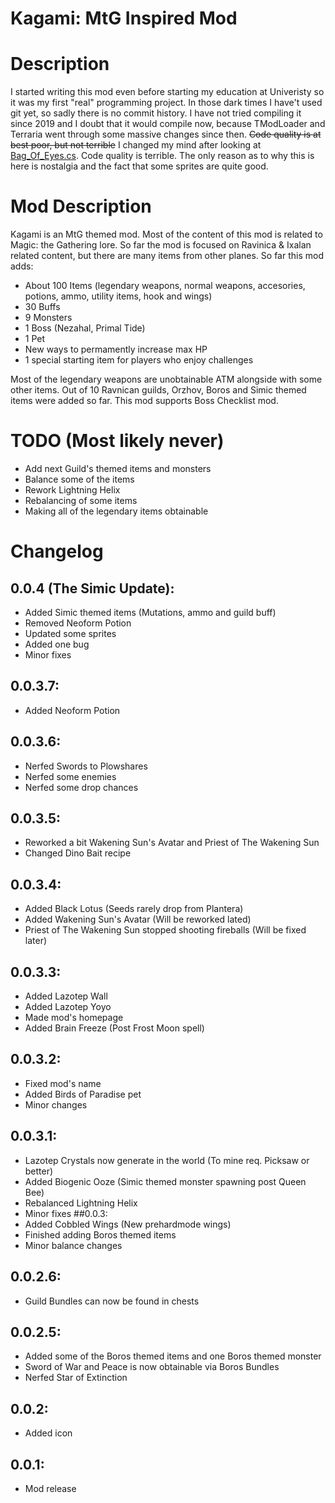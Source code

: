 # Kagami: MtG Inspired Mod

# Description

I started writing this mod even before starting my education at Univeristy so it was my first "real" programming project. 
In those dark times I have't used git yet, so sadly there is no commit history.
I have not tried compiling it since 2019 and I doubt that it would compile now, because TModLoader and Terraria went 
through some massive changes since then. ~~Code quality is at best poor, but not terrible~~ 
I changed my mind after looking at [Bag_Of_Eyes.cs](https://github.com/ceribe/kagami-mtg-inspired-mod/blob/master/Items/SummonItems/Bag_Of_Eyes.cs).
Code quality is terrible. The only reason as to why this is here is nostalgia and the fact that some sprites are quite good.

# Mod Description

Kagami is an MtG themed mod. Most of the content of this mod is related to Magic: the Gathering lore.
So far the mod is focused on Ravinica & Ixalan related content, but there are many items from other planes.
So far this mod adds:
- About 100 Items (legendary weapons, normal weapons, accesories, potions, ammo, utility items, hook and wings)
- 30 Buffs
- 9 Monsters
- 1 Boss (Nezahal, Primal Tide)
- 1 Pet
- New ways to permamently increase max HP
- 1 special starting item for players who enjoy challenges

Most of the legendary weapons are unobtainable ATM alongside with some other items.
Out of 10 Ravnican guilds, Orzhov, Boros and Simic themed items were added so far.
This mod supports Boss Checklist mod.

# TODO (Most likely never)

- Add next Guild's themed items and monsters
- Balance some of the items
- Rework Lightning Helix
- Rebalancing of some items
- Making all of the legendary items obtainable

# Changelog

## 0.0.4 (The Simic Update):
- Added Simic themed items (Mutations, ammo and guild buff)
- Removed Neoform Potion
- Updated some sprites
- Added one bug
- Minor fixes
## 0.0.3.7:
- Added Neoform Potion
## 0.0.3.6:
- Nerfed Swords to Plowshares
- Nerfed some enemies
- Nerfed some drop chances
## 0.0.3.5:
- Reworked a bit Wakening Sun's Avatar and Priest of The Wakening Sun
- Changed Dino Bait recipe
## 0.0.3.4:
- Added Black Lotus (Seeds rarely drop from Plantera)
- Added Wakening Sun's Avatar (Will be reworked lated)
- Priest of The Wakening Sun stopped shooting fireballs (Will be fixed later)
## 0.0.3.3:
- Added Lazotep Wall
- Added Lazotep Yoyo
- Made mod's homepage
- Added Brain Freeze (Post Frost Moon spell)
## 0.0.3.2:
- Fixed mod's name
- Added Birds of Paradise pet
- Minor changes
## 0.0.3.1:
- Lazotep Crystals now generate in the world (To mine req. Picksaw or better)
- Added Biogenic Ooze (Simic themed monster spawning post Queen Bee)
- Rebalanced Lightning Helix
- Minor fixes
##0.0.3:
- Added Cobbled Wings (New prehardmode wings)
- Finished adding Boros themed items
- Minor balance changes
## 0.0.2.6:
- Guild Bundles can now be found in chests
## 0.0.2.5:
- Added some of the Boros themed items and one Boros themed monster
- Sword of War and Peace is now obtainable via Boros Bundles
- Nerfed Star of Extinction
## 0.0.2:
- Added icon
## 0.0.1:
- Mod release
